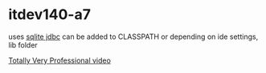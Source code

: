 # itdev140-a7

uses [sqlite jdbc](https://github.com/xerial/sqlite-jdbc/releases)
can be added to CLASSPATH or depending on ide settings, lib folder

[Totally Very Professional video](https://drive.google.com/file/d/1IpAM6MmKtyGjnqIhl_vae8SfpthIm4Q4/view?usp=sharing)

